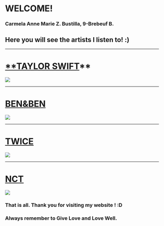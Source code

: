 # WELCOME!
### Carmela Anne Marie Z. Bustilla, 9-Brebeuf B.

## Here you will see the artists I listen to! :)
---
# [**TAYLOR SWIFT](https://open.spotify.com/artist/06HL4z0CvFAxyc27GXpf02?si=CBE3_BKVSimDTJnWcgWEsw)**
![](https://media.pitchfork.com/photos/5f1e2abad421092dd8f6c7ca/1:1/w_320,c_limit/Taylor_Swift_folklore.jpeg)

---
# [**BEN&BEN**](https://open.spotify.com/artist/4DAcJXcjX0zlQAZAPAx4Zb?si=2iCy11ZGSTm-v7nZ1KFkwA)
![](https://www.cnnphilippines.com/.imaging/mte/demo-cnn-new/750x450/dam/cnn/2020/12/2/Ben---Ben_CNNPH.jpg/jcr:content/Ben-&-Ben_CNNPH.jpg)

---
# [**TWICE**](https://open.spotify.com/artist/7n2Ycct7Beij7Dj7meI4X0?si=nAHD8bW5TTCyJv7oSUwVKQ)
![](https://i.pinimg.com/originals/bf/57/6f/bf576fd59bd0a63482f956291c1c804e.jpg)

---
# [**NCT**](https://open.spotify.com/artist/48eO052eSDcn8aTxiv6QaG?si=AFPVhLw0SfSTpEzIPzjmFA)
![](https://i.pinimg.com/originals/bc/fc/96/bcfc96f42c05376e18cf8fce2ecf40c4.jpg)


### That is all. Thank you for visiting my website ! :D
### Always remember to **Give Love and Love Well**.
